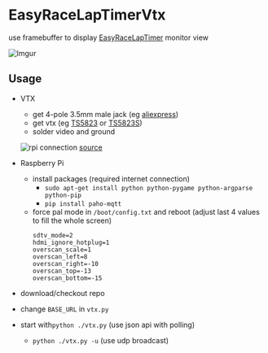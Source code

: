 # EasyRaceLapTimerVtx

use framebuffer to display [EasyRaceLapTimer](https://github.com/polyvision/EasyRaceLapTimer) monitor view

![Imgur](http://i.imgur.com/MXc51RAh.jpg)


## Usage
* VTX
  * get 4-pole 3.5mm male jack (eg [aliexpress](https://www.aliexpress.com/item/High-Quality1-8-3-5mm-4-pole-3-ring-4-way-Audio-Video-TRRS-mini-male/32240774103.html))
  * get vtx (eg [TS5823](https://www.aliexpress.com/w/wholesale-TS5823.html?site=glo&SearchText=TS5823&g=y&SortType=total_tranpro_desc&groupsort=1&tc=af&initiative_id=SB_20170724210116) or [TS5823S](https://www.aliexpress.com/w/wholesale-TS5823S.html?site=glo&SearchText=TS5823S&g=y&SortType=total_tranpro_desc&groupsort=1&tc=af&initiative_id=SB_20170724210237))
  * solder video and ground
  
  ![rpi connection](http://i.imgur.com/8RDw5qJ.png) [source](http://www.instructables.com/id/Raspberry-Pi-2-Quick-n-Easy-RCA/)
  
* Raspberry Pi
  * install packages (required internet connection)
    * `sudo apt-get install python python-pygame python-argparse python-pip`
    * `pip install paho-mqtt`
  * force pal mode in `/boot/config.txt` and reboot (adjust last 4 values to fill the whole screen)
      ```
      sdtv_mode=2
      hdmi_ignore_hotplug=1
      overscan_scale=1
      overscan_left=8
      overscan_right=-10
      overscan_top=-13
      overscan_bottom=-15
      ```
 * download/checkout repo
 * change `BASE_URL` in `vtx.py`
 * start with`python ./vtx.py` (use json api with polling)
   * `python ./vtx.py -u` (use udp broadcast)
